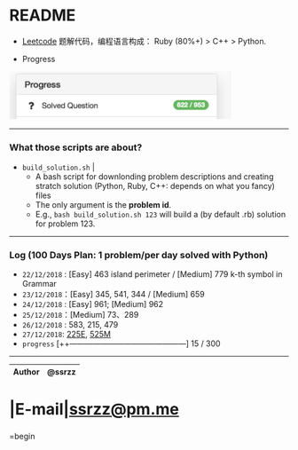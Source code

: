 
README
============================== 
* [Leetcode](www.leetcode.com) 题解代码，编程语言构成： Ruby (80%+) > C++ > Python. 

* Progress

<img src="media/lcprogress.png" width="400">





------

### What those scripts are about?

* `build_solution.sh` | 
  * A bash script for downlonding problem descriptions and creating stratch solution (Python, Ruby, C++: depends on what you fancy) files
  * The only argument is the **problem id**. 
  *  E.g.,   ```bash build_solution.sh 123```  will build a (by default .rb) solution for problem 123. 

*****
### Log (100 Days Plan: 1 problem/per day solved with Python)

- `22/12/2018` :  [Easy] 463 island perimeter / [Medium] 779 k-th symbol in Grammar 
- `23/12/2018`：[Easy] 345, 541, 344 / [Medium] 659 
- `24/12/2018` : [Easy] 961; [Medium]  962
- `25/12/2018`：[Medium] 73、289 
- `26/12/2018` : 583,  215, 479
- `27/12/2018`:  [225E](https://leetcode.com/problems/implement-stack-using-queues/description/), [525M](https://leetcode.com/problems/contiguous-array/description/)
- `progress` [++———————————————]  15 / 300



----

|Author|@ssrzz|
|:---  |:---

# |E-mail|ssrzz@pm.me

### 



=begin
